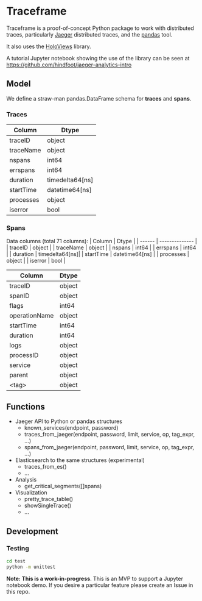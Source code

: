 
# Traceframe

Traceframe is a proof-of-concept Python package to work with distributed
traces, particularly [Jaeger](https://www.jaegertracing.io/) distributed traces, and the [pandas](https://pandas.pydata.org/) tool.

It also uses the [HoloViews](https://holoviews.org/) library.

A tutorial Jupyter notebook showing the use of the library can be seen at https://github.com/hindfoot/jaeger-analytics-intro


## Model

We define a straw-man pandas.DataFrame schema for **traces** and **spans**.

### Traces

|  Column    | Dtype          |
|  ------    | -------------- |
|  traceID   | object         |
|  traceName | object         |
|  nspans    | int64          |
|  errspans  | int64          |
|  duration  | timedelta64[ns]|
|  startTime | datetime64[ns] |
|  processes | object         |
|  iserror   | bool           |

### Spans

Data columns (total 71 columns):
|  Column    | Dtype          |
|  ------    | -------------- |
|  traceID   | object         |
|  traceName | object         |
|  nspans    | int64          |
|  errspans  | int64          |
|  duration  | timedelta64[ns]|
|  startTime | datetime64[ns] |
|  processes | object         |
|  iserror   | bool           |


| Column                       | Dtype  |
| ------                       | -----  |
| traceID                      | object |
| spanID                       | object |
| flags                        | int64  |
| operationName                | object |
| startTime                    | int64  |
| duration                     | int64  |
| logs                         | object |
| processID                    | object |
| service                      | object |
| parent                       | object |
| &lt;tag&gt;                  | object |

## Functions

- Jaeger API to Python or pandas structures
  - known_services(endpoint, password)
  - traces_from_jaeger(endpoint, password, limit, service, op, tag_expr, …) 
  - spans_from_jaeger(endpoint, password, limit, service, op, tag_expr, …)
- Elasticsearch to the same structures (experimental)
  - traces_from_es()
  - …
- Analysis
  - get_critical_segments([]spans)
- Visualization
  - pretty_trace_table()
  - showSingleTrace()
  - …

## Development

### Testing

```bash
cd test
python -m unittest
```

**Note: This is a work-in-progress**.  This is an MVP to support a Jupyter notebook demo.  If you desire a particular feature please create an Issue in this repo.

